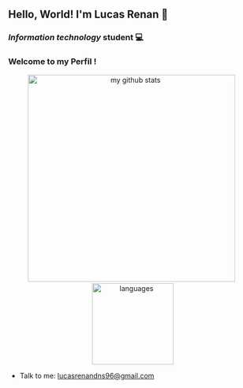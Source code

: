 ## Hello, World! I'm Lucas Renan  👋
### *Information technology* student   💻
### Welcome to my Perfil !


<a align="center">
    <p align="center">
    <img src="https://github-readme-stats.vercel.app/api?username=lucasrenandns&show_icons=true&theme=dark&include_all_commits=true" alt="my github stats" width="420"/>&nbsp;<img src="https://github-readme-stats.vercel.app/api/top-langs/?username=lucasrenandns&layout=compact&theme=dark" alt="languages" height="165">
    </p>
</a>

* Talk to me: lucasrenandns96@gmail.com


 

